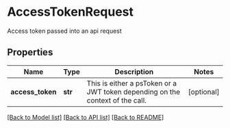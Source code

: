 # AccessTokenRequest

Access token passed into an api request

## Properties
Name | Type | Description | Notes
------------ | ------------- | ------------- | -------------
**access_token** | **str** | This is either a psToken or a JWT token depending on the context of the call. | [optional] 

[[Back to Model list]](../README.md#documentation-for-models) [[Back to API list]](../README.md#documentation-for-api-endpoints) [[Back to README]](../README.md)


